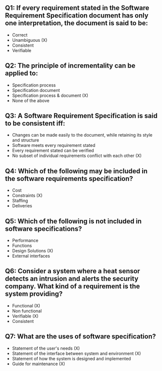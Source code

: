 ## Q1: If every requirement stated in the Software Requirement Specification document has only one interpretation, the document is said to be:
* Correct
* Unambiguous (X)
* Consistent
* Verifiable

## Q2: The principle of incrementality can be applied to:
* Specification process
* Specification document
* Specification process & document (X)
* None of the above

## Q3: A Software Requirement Specification is said to be consistent iff:
* Changes can be made easily to the document, while retaining its style and structure
* Software meets every requirement stated
* Every requirement stated can be verified
* No subset of individual requirements conflict with each other (X)

## Q4: Which of the following may be included in the software requirements specification?
* Cost
* Constraints (X)
* Staffing
* Deliveries

## Q5: Which of the following is not included in software specifications?
* Performance
* Functions
* Design Solutions (X)
* External interfaces

## Q6: Consider a system where a heat sensor detects an intrusion and alerts the security company. What kind of a requirement is the system providing?
* Functional (X)
* Non functional
* Verifiable (X)
* Consistent

## Q7: What are the uses of software specification?
* Statement of the user's needs (X)
* Statement of the interface between system and environment (X)
* Statement of how the system is designed and implemented
* Guide for maintenance (X)